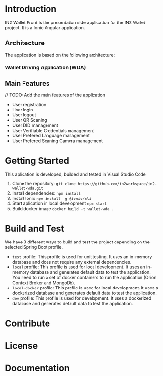# Introduction 
IN2 Wallet Front is the presentation side application for the IN2 Wallet project. It is a Ionic Angular application. 

## Architecture
The application is based on the following architecture:
### Wallet Driving Application (WDA)

## Main Features
// TODO: Add the main features of the application
- User registration
- User login
- User logout
- User QR Scaning
- User DID management
- User Verifiable Credentials management
- User Prefered Language management
- User Prefered Scaning Camera management

# Getting Started
This aplication is developed, builded and tested in Visual Studio Code 
1. Clone the repository:
```git clone https://github.com/in2workspace/in2-wallet-wda.git```
2. Install dependencies:
```npm install```
3. Install Ionic
```npm install -g @ionic/cli```
4. Start aplication in local development
```npm start```
5. Build docker image
```docker build -t wallet-wda .```

# Build and Test
We have 3 different ways to build and test the project depending on the selected Spring Boot profile.
- `test` profile: This profile is used for unit testing. It uses an in-memory database and does not require any external dependencies.
- `local` profile: This profile is used for local development. It uses an in-memory database and generates default data to test the application. You need to run a set of docker containers to run the application (Orion Context Broker and MongoDb).
- `local-docker` profile: This profile is used for local development. It uses a dockerized database and generates default data to test the application.
- `dev` profile: This profile is used for development. It uses a dockerized database and generates default data to test the application.

# Contribute

# License

# Documentation